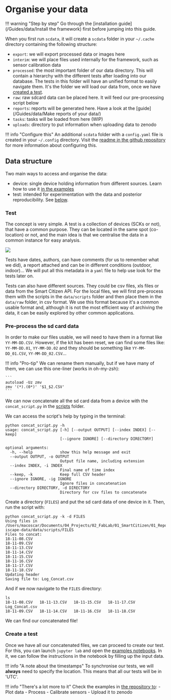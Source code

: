 Organise your data
=========================

!!! warning "Step by step"
    Go through the [installation guide](/Guides/data/Install the framework) first before jumping into this guide.

When you first run `scdata`, it will create a `scdata` folder in your `~/.cache` directory containing the following structure:

- `export`: we will export processed data or images here
- `interim`: we will place files used internally for the framework, such as sensor calibration data
- `processed`: the most important folder of our data directory. This will contain a hierarchy with the different tests after loading into our database. The tests in this folder will have an unified format to easily navigate them. It's the folder we will load our data from, once we have [created a test](/#create-a-test).
- `raw`: raw sdcard data can be placed here. It will feed our pre-processing script below
- `reports`: reports will be generated here. Have a look at the [guide](/Guides/data/Make reports of your data/)
- `tasks`: tasks will be loaded from here (WIP)
- `uploads`: directory to put information when uploading data to zenodo

!!! info "Configure this"
  An additional `scdata` folder with a `config.yaml` file is created in your `~/.config` directory. 
  Visit the [readme in the github repository](https://github.com/fablabbcn/smartcitizen-data#tokens-and-config) for more information about configuring this.

## Data structure

Two main ways to access and organise the data:
- device: single device holding information from different sources. Learn how to use it [in the examples](https://github.com/fablabbcn/smartcitizen-data/tree/master/examples)
- test: intended for experimentation with the data and posterior reproducibility. See [below](#test).

### Test

The concept is very simple. A test is a collection of devices (SCKs or not), that have a common purpose. They can be located in the same spot (co-location) or not, and the main idea is that we centralise the data in a common instance for easy analysis.

![](https://i.imgur.com/CSi5tL4.png)

Tests have dates, authors, can have comments (for us to remember what we did), a report attached and can be in different conditions (outdoor, indoor)... We will put all this metadata in a `yaml` file to help use look for the tests later on. 

Tests can also have different sources. They could be csv files, xls files or data from the Smart Citizen API. For the local files, we will first pre-process them with the scripts in the `data/scripts` folder and then place them in the `data/raw` folder, in csv format. We use this format because it's a common usable format and, although it is not the most efficient way of archiving the data, it can be easily explored by other common applications.

### Pre-process the sd card data

In order to make our files usable, we will need to have them in a format like `YY-MM-DD.CSV`. However, if the kit has been reset, we can find some files like: `YY-MM-DD.01`, `YY-MM-DD.02` and they should be something like `YY-MM-DD_01.CSV`, `YY-MM-DD_02.CSV`...

!!! info "Pro-tip"
    We can rename them manually, but if we have many of them, we can use this one-liner (works in oh-my-zsh):
    
    ```
    autoload -Uz zmv
    zmv '(*).(0*)' '$1_$2.CSV'
    ```

We can now concatenate all the sd card data from a device with the `concat_script.py` in the [scripts](https://github.com/fablabbcn/smartcitizen-data/tree/master/scdata/utils/other) folder.

We can access the script's help by typing in the terminal:

```
python concat_script.py -h
usage: concat_script.py [-h] [--output OUTPUT] [--index INDEX] [--keep]
                        [--ignore IGNORE] [--directory DIRECTORY]

optional arguments:
  -h, --help            show this help message and exit
  --output OUTPUT, -o OUTPUT
                        Output file name, including extension
  --index INDEX, -i INDEX
                        Final name of time index
  --keep, -k            Keep full CSV header
  --ignore IGNORE, -ig IGNORE
                        Ignore files in concatenation
  --directory DIRECTORY, -d DIRECTORY
                        Directory for csv files to concatenate
```

Create a directory (`FILES`) and put the sd card data of one device in it. Then, run the script with:

```
python concat_script.py -k -d FILES
Using files in /Users/macoscar/Documents/04_Projects/02_FabLab/01_SmartCitizen/01_Repositories/DataAnalysis/smartcitizen-iscape-data/data/scripts/FILES
Files to concat:
18-11-08.CSV
18-11-09.CSV
18-11-13.CSV
18-11-14.CSV
18-11-15.CSV
18-11-16.CSV
18-11-17.CSV
18-11-18.CSV
Updating header
Saving file to: Log_Concat.csv
```

And if we now navigate to the `FILES` directory:

```
ls
18-11-08.CSV   18-11-13.CSV   18-11-15.CSV   18-11-17.CSV   Log_Concat.csv
18-11-09.CSV   18-11-14.CSV   18-11-16.CSV   18-11-18.CSV
```

We can find our concatenated file!

### Create a test

Once we have all our concatenated files, we can proceed to create our test. For this, you can launch `jupyter lab` and open the [examples notebooks](https://github.com/fablabbcn/smartcitizen-data/blob/master/examples/notebooks/01_getting_started.ipynb). In it, we can follow the instructions in the notebook by filling up the input data. 

!!! info "A note about the timestamps"
    To synchronise our tests, we will **always** need to specify the location. This means that all our tests will be in 'UTC'.

!!! info "There's a lot more to it"
  Check the examples in [the repository to](https://github.com/fablabbcn/smartcitizen-data/blob/master/examples/README.md#index-of-examples):
    - Plot data
    - Process
    - Calibrate sensors
    - Upload it to zenodo